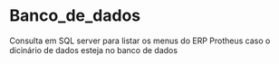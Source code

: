 # Banco_de_dados

Consulta em SQL server para listar os menus do ERP Protheus caso o dicinário de dados esteja no banco de dados
